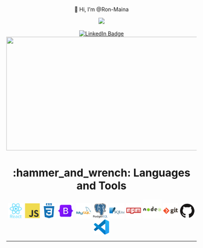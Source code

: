 <p align='center'>👋 Hi, I’m @Ron-Maina </p>
<p id="header" align="center">
  <img src="https://media.giphy.com/media/EOmYN5kVP3W2Lyn6dx/giphy.gif" width="100"/>
</p>
<div id="badges" align='center'>
<a href="www.linkedin.com/in/ron-mwangi">
 <img src="https://img.shields.io/badge/LinkedIn-blue?style=for-the-badge&logo=linkedin&logoColor=white" alt="LinkedIn Badge"/>
</a>
<div align="center">
  <img src="https://img.freepik.com/free-psd/3d-nft-icon-developer-male-illustration_629802-6.jpg?w=740&t=st=1695988218~exp=1695988818~hmac=e7ffd8ba289eeb59a3d3014d036bb112596cfcab8ea8750f63ce1cf53e619df4" width="600" height="300"/>
</div>

### 

<h1 align = "center">:hammer_and_wrench: Languages and Tools</h1>

  <div align = "center">
  <img src="https://github.com/devicons/devicon/blob/master/icons/react/react-original-wordmark.svg" title="React" alt="React" width="40" height="40"/>
  <img src="https://github.com/devicons/devicon/blob/master/icons/javascript/javascript-original.svg" title="JavaScript" alt="JavaScript" width="40" height="40"/>
    <img src="https://github.com/devicons/devicon/blob/master/icons/css3/css3-plain-wordmark.svg"  title="CSS3" alt="CSS" width="40" height="40"/>
   <img src="https://raw.githubusercontent.com/devicons/devicon/1119b9f84c0290e0f0b38982099a2bd027a48bf1/icons/bootstrap/bootstrap-original.svg" title="Bootstrap" **alt="Bootstrap" width="40" height="40"/>&nbsp;
     <img src="https://github.com/devicons/devicon/blob/master/icons/mysql/mysql-original-wordmark.svg" title="MySQL"  alt="MySQL" width="40" height="40"/>
  <img src="https://raw.githubusercontent.com/devicons/devicon/1119b9f84c0290e0f0b38982099a2bd027a48bf1/icons/postgresql/postgresql-original-wordmark.svg" title="PostGreSQL"  alt="PostGreSQL" width="40" height="40"/>
    <img src="https://raw.githubusercontent.com/devicons/devicon/1119b9f84c0290e0f0b38982099a2bd027a48bf1/icons/sqlite/sqlite-original-wordmark.svg" title="sqlite"  alt="sqlite" width="40" height="40"/>
   <img src="https://raw.githubusercontent.com/devicons/devicon/1119b9f84c0290e0f0b38982099a2bd027a48bf1/icons/npm/npm-original-wordmark.svg" title="npm" alt="npm" width="40" height="40"/>
    <img src="https://github.com/devicons/devicon/blob/master/icons/nodejs/nodejs-original-wordmark.svg" title="NodeJS" alt="NodeJS" width="50" height="50"/>
  <img src="https://github.com/devicons/devicon/blob/master/icons/git/git-original-wordmark.svg" title="Git" **alt="Git" width="40" height="40"/>
  <img src="https://raw.githubusercontent.com/devicons/devicon/1119b9f84c0290e0f0b38982099a2bd027a48bf1/icons/github/github-original.svg" title="GitHub" **alt="GitHub" width="40" height="40"/>
  <img src="https://raw.githubusercontent.com/devicons/devicon/1119b9f84c0290e0f0b38982099a2bd027a48bf1/icons/vscode/vscode-original.svg" title="Visual Studio Code" **alt="Visual Studio Code" width="40" height="40"/>
          
 

  
 
</div>

------------------


<!---
Ron-Maina/Ron-Maina is a ✨ special ✨ repository because its `README.md` (this file) appears on your GitHub profile.
You can click the Preview link to take a look at your changes.
--->
